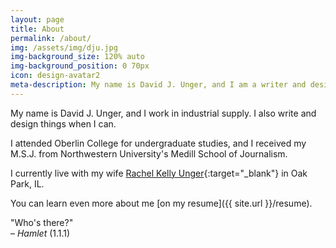 ```yaml
---
layout: page
title: About
permalink: /about/
img: /assets/img/dju.jpg
img-background_size: 120% auto
img-background_position: 0 70px 
icon: design-avatar2
meta-description: My name is David J. Unger, and I am a writer and designer.
---
```


My name is David J. Unger, and I work in industrial supply. I also write and design things when I can.

I attended Oberlin College for undergraduate studies, and I received my M.S.J. from Northwestern University's Medill School of Journalism. 

I currently live with my wife [Rachel Kelly Unger](https://www.press.uchicago.edu/books/editorbio/rkelly.html){:target="_blank"} in Oak Park, IL. 

You can learn even more about me [on my resume]({{ site.url }}/resume).


"Who's there?" <br /> – *Hamlet* (1.1.1)
